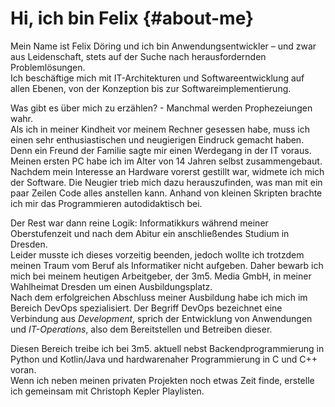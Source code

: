 # Hi, ich bin Felix {#about-me}

Mein Name ist Felix Döring und ich bin Anwendungsentwickler – und zwar aus Leidenschaft, stets auf der Suche nach herausfordernden Problemlösungen.  
Ich beschäftige mich mit IT-Architekturen und Softwareentwicklung auf allen Ebenen, von der Konzeption bis zur Softwareimplementierung.

Was gibt es über mich zu erzählen? - Manchmal werden Prophezeiungen wahr.  
Als ich in meiner Kindheit vor meinem Rechner gesessen habe, muss ich einen sehr enthusiastischen und neugierigen Eindruck gemacht haben. Denn ein Freund der Familie sagte mir einen Werdegang in der IT voraus.  
Meinen ersten PC habe ich im Alter von 14 Jahren selbst zusammengebaut. Nachdem mein Interesse an Hardware vorerst gestillt war, widmete ich mich der Software. Die Neugier trieb mich dazu herauszufinden, was man mit ein paar Zeilen Code alles anstellen kann. Anhand von kleinen Skripten brachte ich mir das Programmieren autodidaktisch bei.

Der Rest war dann reine Logik: Informatikkurs während meiner Oberstufenzeit und nach dem Abitur ein anschließendes Studium in Dresden.  
Leider musste ich dieses vorzeitig beenden, jedoch wollte ich trotzdem meinen Traum vom Beruf als Informatiker nicht aufgeben. Daher bewarb ich mich bei meinem heutigen Arbeitgeber, der 3m5. Media GmbH, in meiner Wahlheimat Dresden um einen Ausbildungsplatz.  
Nach dem erfolgreichen Abschluss meiner Ausbildung habe ich mich im Bereich DevOps spezialisiert. Der Begriff DevOps bezeichnet eine Verbindung aus *Development*, sprich der Entwicklung von Anwendungen und *IT-Operations*, also dem Bereitstellen und Betreiben dieser.  

Diesen Bereich treibe ich bei 3m5. aktuell nebst Backendprogrammierung in Python und Kotlin/Java und hardwarenaher Programmierung in C und C++ voran.  
Wenn ich neben meinen privaten Projekten noch etwas Zeit finde, erstelle ich gemeinsam mit Christoph Kepler Playlisten.
